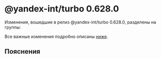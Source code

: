 # @yandex-int/turbo 0.628.0

<!-- ЧЕЛОВЕЧЕСКОЕ ВСТУПЛЕНИЕ -->

Изменения, вошедшие в релиз @yandex-int/turbo 0.628.0, разделены на группы:

Все важные изменения подробно описаны [ниже](#Пояснения).

## Пояснения

